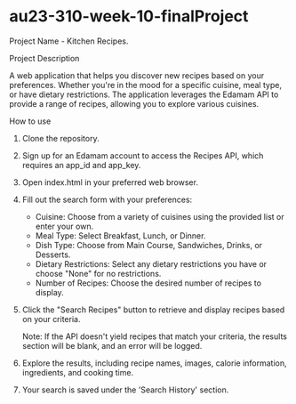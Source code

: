# au23-310-week-10-finalProject

Project Name - Kitchen Recipes.

Project Description

A web application that helps you discover new recipes based on your preferences. Whether you're in the mood for a specific cuisine, meal type, or have dietary restrictions. The application leverages the Edamam API to provide a range of recipes, allowing you to explore various cuisines.

How to use

1. Clone the repository.

2. Sign up for an Edamam account to access the Recipes API, which requires an app_id and app_key.

3. Open index.html in your preferred web browser.

4. Fill out the search form with your preferences:

   - Cuisine: Choose from a variety of cuisines using the provided list or enter your own.
   - Meal Type: Select Breakfast, Lunch, or Dinner.
   - Dish Type: Choose from Main Course, Sandwiches, Drinks, or Desserts.
   - Dietary Restrictions: Select any dietary restrictions you have or choose "None" for no restrictions.
   - Number of Recipes: Choose the desired number of recipes to display.

5. Click the "Search Recipes" button to retrieve and display recipes based on your criteria.

   Note: If the API doesn't yield recipes that match your criteria, the results section will be blank, and an error will be logged.

6. Explore the results, including recipe names, images, calorie information, ingredients, and cooking time.

7. Your search is saved under the 'Search History' section.
